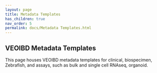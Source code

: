 ```yaml
---
layout: page
title: Metadata Templates
has_children: true
nav_order: 5
permalink: docs/Metadata Templates.html
---
```


## VEOIBD Metadata Templates
This page houses VEOIBD metadata templates for clinical, biospecimen, Zebrafish, and assays, such as bulk and single cell RNAseq, organoid. 